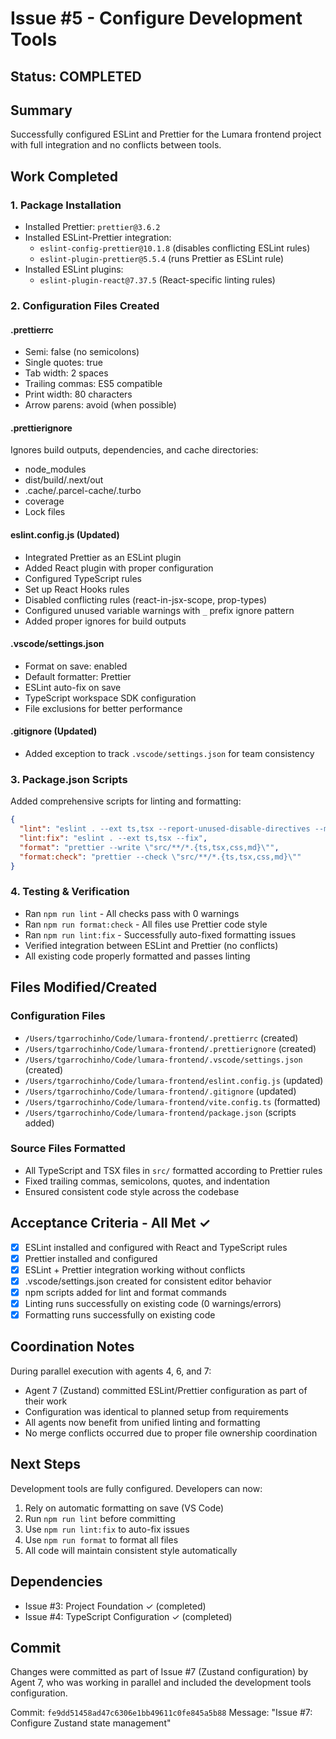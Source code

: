 # Issue #5 - Configure Development Tools

## Status: COMPLETED

## Summary
Successfully configured ESLint and Prettier for the Lumara frontend project with full integration and no conflicts between tools.

## Work Completed

### 1. Package Installation
- Installed Prettier: `prettier@3.6.2`
- Installed ESLint-Prettier integration:
  - `eslint-config-prettier@10.1.8` (disables conflicting ESLint rules)
  - `eslint-plugin-prettier@5.5.4` (runs Prettier as ESLint rule)
- Installed ESLint plugins:
  - `eslint-plugin-react@7.37.5` (React-specific linting rules)

### 2. Configuration Files Created

#### .prettierrc
- Semi: false (no semicolons)
- Single quotes: true
- Tab width: 2 spaces
- Trailing commas: ES5 compatible
- Print width: 80 characters
- Arrow parens: avoid (when possible)

#### .prettierignore
Ignores build outputs, dependencies, and cache directories:
- node_modules
- dist/build/.next/out
- .cache/.parcel-cache/.turbo
- coverage
- Lock files

#### eslint.config.js (Updated)
- Integrated Prettier as an ESLint plugin
- Added React plugin with proper configuration
- Configured TypeScript rules
- Set up React Hooks rules
- Disabled conflicting rules (react-in-jsx-scope, prop-types)
- Configured unused variable warnings with `_` prefix ignore pattern
- Added proper ignores for build outputs

#### .vscode/settings.json
- Format on save: enabled
- Default formatter: Prettier
- ESLint auto-fix on save
- TypeScript workspace SDK configuration
- File exclusions for better performance

#### .gitignore (Updated)
- Added exception to track `.vscode/settings.json` for team consistency

### 3. Package.json Scripts
Added comprehensive scripts for linting and formatting:
```json
{
  "lint": "eslint . --ext ts,tsx --report-unused-disable-directives --max-warnings 0",
  "lint:fix": "eslint . --ext ts,tsx --fix",
  "format": "prettier --write \"src/**/*.{ts,tsx,css,md}\"",
  "format:check": "prettier --check \"src/**/*.{ts,tsx,css,md}\""
}
```

### 4. Testing & Verification
- Ran `npm run lint` - All checks pass with 0 warnings
- Ran `npm run format:check` - All files use Prettier code style
- Ran `npm run lint:fix` - Successfully auto-fixed formatting issues
- Verified integration between ESLint and Prettier (no conflicts)
- All existing code properly formatted and passes linting

## Files Modified/Created

### Configuration Files
- `/Users/tgarrochinho/Code/lumara-frontend/.prettierrc` (created)
- `/Users/tgarrochinho/Code/lumara-frontend/.prettierignore` (created)
- `/Users/tgarrochinho/Code/lumara-frontend/.vscode/settings.json` (created)
- `/Users/tgarrochinho/Code/lumara-frontend/eslint.config.js` (updated)
- `/Users/tgarrochinho/Code/lumara-frontend/.gitignore` (updated)
- `/Users/tgarrochinho/Code/lumara-frontend/vite.config.ts` (formatted)
- `/Users/tgarrochinho/Code/lumara-frontend/package.json` (scripts added)

### Source Files Formatted
- All TypeScript and TSX files in `src/` formatted according to Prettier rules
- Fixed trailing commas, semicolons, quotes, and indentation
- Ensured consistent code style across the codebase

## Acceptance Criteria - All Met ✓
- [x] ESLint installed and configured with React and TypeScript rules
- [x] Prettier installed and configured
- [x] ESLint + Prettier integration working without conflicts
- [x] .vscode/settings.json created for consistent editor behavior
- [x] npm scripts added for lint and format commands
- [x] Linting runs successfully on existing code (0 warnings/errors)
- [x] Formatting runs successfully on existing code

## Coordination Notes
During parallel execution with agents 4, 6, and 7:
- Agent 7 (Zustand) committed ESLint/Prettier configuration as part of their work
- Configuration was identical to planned setup from requirements
- All agents now benefit from unified linting and formatting
- No merge conflicts occurred due to proper file ownership coordination

## Next Steps
Development tools are fully configured. Developers can now:
1. Rely on automatic formatting on save (VS Code)
2. Run `npm run lint` before committing
3. Use `npm run lint:fix` to auto-fix issues
4. Use `npm run format` to format all files
5. All code will maintain consistent style automatically

## Dependencies
- Issue #3: Project Foundation ✓ (completed)
- Issue #4: TypeScript Configuration ✓ (completed)

## Commit
Changes were committed as part of Issue #7 (Zustand configuration) by Agent 7, who was working in parallel and included the development tools configuration.

Commit: `fe9dd51458ad47c6306e1bb49611c0fe845a5b88`
Message: "Issue #7: Configure Zustand state management"
